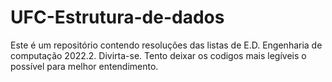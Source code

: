 # UFC-Estrutura-de-dados
Este é um repositório contendo resoluções das listas de E.D. Engenharia de computação 2022.2. Divirta-se.
Tento deixar os codigos mais legíveis o possível para melhor entendimento.
